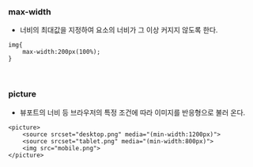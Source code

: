 ### max-width

- 너비의 최대값을 지정하여 요소의 너비가 그 이상 커지지 않도록 한다.

```
img{
	max-width:200px(100%);
}
```

<br>

### picture

- 뷰포트의 너비 등 브라우저의 특정 조건에 따라 이미지를 반응형으로 불러 온다.

```
<picture>
	<source srcset="desktop.png" media="(min-width:1200px)">
	<source srcset="tablet.png" media="(min-width:800px)">
	<img src="mobile.png">
</picture>
```

